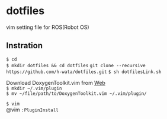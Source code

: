 # dotfiles
vim setting file for ROS(Robot OS)  

## Instration
`$ cd`  
`$ mkdir dotfiles && cd dotfiles`
`git clone --recursive https://github.com/h-wata/dotfiles.git`
`$ sh dotfilesLink.sh`  

Download DoxygenToolkit.vim from [Web](http://www.vim.org/scripts/script.php?script_id=987)   
`$ mkdir ~/.vim/plugin`  
`$ mv ~/file/path/to/DoxygenToolkit.vim ~/.vim/plugin/`  

`$ vim`  
@vim `:PluginInstall`  

